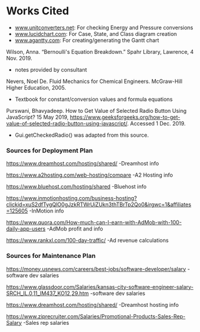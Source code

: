 # Works Cited

* www.unitconverters.net: For checking Energy and Pressure conversions
* www.lucidchart.com: For Case, State, and Class diagram creation
* www.agantty.com: For creating/generating the Gantt chart

Wilson, Anna. “Bernoulli's Equation Breakdown.” Spahr Library, Lawrence, 4 Nov. 2019.
* notes provided by consultant

Nevers, Noel De. Fluid Mechanics for Chemical Engineers. McGraw-Hill Higher Education, 2005.
* Textbook for constant/conversion values and formula equations

Purswani, Bhavyadeep. How to Get Value of Selected Radio Button Using JavaScript? 15 May 2019, https://www.geeksforgeeks.org/how-to-get-value-of-selected-radio-button-using-javascript/. Accessed 1 Dec. 2019.
* Gui.getCheckedRadio() was adapted from this source.

### Sources for Deployment Plan

https://www.dreamhost.com/hosting/shared/
-Dreamhost info

https://www.a2hosting.com/web-hosting/compare
-A2 Hosting info

https://www.bluehost.com/hosting/shared
-Bluehost info

https://www.inmotionhosting.com/business-hosting?clickid=xuS2dfTygQlO0gJzkRTWrUiZUkn3thTBrTp2Qo0&irgwc=1&affiliates=125605
-InMotion info

https://www.quora.com/How-much-can-I-earn-with-AdMob-with-100-daily-app-users
-AdMob profit and info

https://www.rankxl.com/100-day-traffic/
-Ad revenue calculations


### Sources for Maintenance Plan

https://money.usnews.com/careers/best-jobs/software-developer/salary 
-software dev salaries

https://www.glassdoor.com/Salaries/kansas-city-software-engineer-salary-SRCH_IL.0,11_IM437_KO12,29.htm 
-software dev salaries

https://www.dreamhost.com/hosting/shared/
-Dreamhost hosting info

https://www.ziprecruiter.com/Salaries/Promotional-Products-Sales-Rep-Salary
-Sales rep salaries


